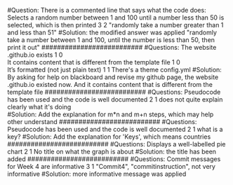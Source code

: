 #Question:
There is a commented line that says what the code does: Selects a random number between 1 and 100 until a number less than 50 is selected, which is then printed	3	2	"randomly take a number greater than 1 and less than 51"
#Solution:
the modified answer was applied "randomly take a number between 1 and 100, until the number is less than 50, then print it out"
##########################
#Questions:
The website <username>.github.io exists	1	0	
It contains content that is different from the template file	1	0	
It’s formatted (not just plain text)	1	1	There's a theme config.yml
#Solution:
By asking for help on blackboard and revise my github page, the website <username>.github.io existed now. And it contains content that is different from the template file
##########################
#Questions:
Pseudocode has been used and the code is well documented	2	1	does not quite explain clearly what it's doing	
#Solution:
Add the explanation for  m*n and m+n steps, which may help other understand
##########################
#Questions:
Pseudocode has been used and the code is well documented	2	1	what is a key? 
#Solution:
Add the explanation for 'Keys', which means countries
##########################
#Questions:
Displays a well-labelled pie chart	2	1	No title on what the graph is about 
#Solution:
the title has been added
##########################
#Questions:
Commit messages for Week 4 are informative	3	1	"Commit4", "commitinstruction", not very informative
#Solution:
more informative message was applied





